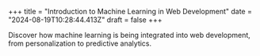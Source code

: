 +++
title = "Introduction to Machine Learning in Web Development"
date = "2024-08-19T10:28:44.413Z"
draft = false
+++

  Discover how machine learning is being integrated into web development, from personalization to predictive analytics.
        